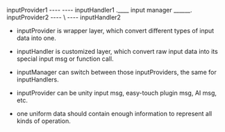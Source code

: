 
inputProvider1 ----                               ---- inputHandler1
                    \.____ input manager ______.
inputProvider2 ----                             \ ---- inputHandler2


- inputProvider is wrapper layer, which convert different types of input data into one.
- inputHandler is customized layer, which convert raw input data into its special input msg or function call.
- inputManager can switch between those inputProviders, the same for inputHandlers.

- inputProvider can be unity input msg, easy-touch plugin msg, AI msg, etc.
- one uniform data should contain enough information to represent all kinds of operation.
